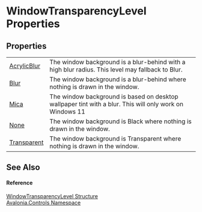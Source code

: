 # WindowTransparencyLevel Properties




## Properties
<table>
<tr>
<td><a href="P_Avalonia_Controls_WindowTransparencyLevel_AcrylicBlur">AcrylicBlur</a></td>
<td>The window background is a blur-behind with a high blur radius. This level may fallback to Blur.</td>
</tr>
<tr>
<td><a href="P_Avalonia_Controls_WindowTransparencyLevel_Blur">Blur</a></td>
<td>The window background is a blur-behind where nothing is drawn in the window.</td>
</tr>
<tr>
<td><a href="P_Avalonia_Controls_WindowTransparencyLevel_Mica">Mica</a></td>
<td>The window background is based on desktop wallpaper tint with a blur. This will only work on Windows 11</td>
</tr>
<tr>
<td><a href="P_Avalonia_Controls_WindowTransparencyLevel_None">None</a></td>
<td>The window background is Black where nothing is drawn in the window.</td>
</tr>
<tr>
<td><a href="P_Avalonia_Controls_WindowTransparencyLevel_Transparent">Transparent</a></td>
<td>The window background is Transparent where nothing is drawn in the window.</td>
</tr>
</table>

## See Also


#### Reference
<a href="T_Avalonia_Controls_WindowTransparencyLevel">WindowTransparencyLevel Structure</a>  
<a href="N_Avalonia_Controls">Avalonia.Controls Namespace</a>  
